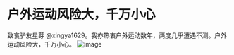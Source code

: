 户外运动风险大，千万小心
===
致哀驴友星芽 @xingya1629。我亦热衷户外运动数年，两度几乎遭遇不测。户外运动风险大，千万小心。
![image](https://user-images.githubusercontent.com/98999822/155225258-22656aaf-2303-4066-8308-30e6b52f3c5c.png)
